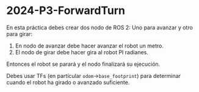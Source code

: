 # 2024-P3-ForwardTurn

En esta práctica debes crear dos nodo de ROS 2: Uno para avanzar y otro para girar:

1. En nodo de avanzar debe hacer avanzar el robot un metro.
2. El nodo de girar debe hacer gira al robot PI radianes.

Entonces el robot se parará y el nodo finalizará su ejecución.

Debes usar TFs (en partícular `odom`->`base_footprint`) para determinar cuando el robot ha girado o avanzado suficiente.
